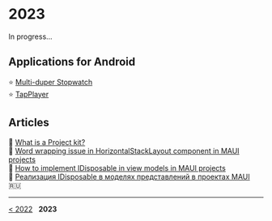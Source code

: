 # 2023

In progress...

## Applications for Android

:star: [Multi-duper Stopwatch](https://github.com/alekseynemiro/multi-duper-stopwatch)  
:star: [TapPlayer](https://github.com/alekseynemiro/tapplayer)

## Articles

:page_facing_up: [What is a Project kit?](https://github.com/alekseynemiro/project-kit)  
:page_facing_up: [Word wrapping issue in HorizontalStackLayout component in MAUI projects](articles/MAUI_HorizontalStackLayout.md)  
:page_facing_up: [How to implement IDisposable in view models in MAUI projects](articles/MAUI_IDisposable.md)  
:page_facing_up: [Реализация IDisposable в моделях представлений в проектах MAUI](articles/MAUI_IDisposable_ru.md) :ru:

---
[< 2022](/2022) &nbsp; **2023**
